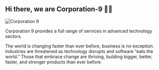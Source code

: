 ## Hi there, we are Corporation-9 👩‍💻 
![Corporation 9](https://external-content.duckduckgo.com/iu/?u=http%3A%2F%2Flocktonmarketupdateblog.com%2Fwp-content%2Fuploads%2Fsites%2F7%2F2015%2F11%2FCyber-Security-Banner_1024x288.jpg&f=1&nofb=1)

Corporation 9 provides a full range of services in advanced technology sectors.

The world is changing faster than ever before, business is no exception. Industries are threatened as technology disrupts and software “eats the world.” Those that embrace change are thriving, building bigger, better, faster, and stronger products than ever before.
<!--

**Here are some ideas to get you started:**

🙋‍♀️ A short introduction - what is your organization all about?
🌈 Contribution guidelines - how can the community get involved?
👩‍💻 Useful resources - where can the community find your docs? Is there anything else the community should know?
🍿 Fun facts - what does your team eat for breakfast?
🧙 Remember, you can do mighty things with the power of [Markdown](https://guides.github.com/features/mastering-markdown/)
-->

